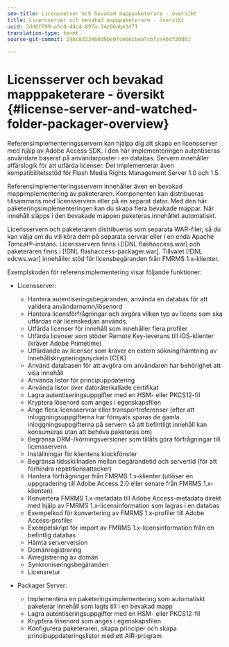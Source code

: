 ```yaml
---
seo-title: Licensserver och bevakad mapppaketerare - översikt
title: Licensserver och bevakad mapppaketerare - översikt
uuid: 3dd6f699-a5c0-44c4-897a-34e06abe3d71
translation-type: tm+mt
source-git-commit: 29bc8323460d9be0fce66cbea7c6fce46df20d61

---
```



# Licensserver och bevakad mapppaketerare - översikt {#license-server-and-watched-folder-packager-overview}

Referensimplementeringsservern kan hjälpa dig att skapa en licensserver med hjälp av Adobe Access SDK. I den här implementeringen autentiseras användare baserat på användarposter i en databas. Servern innehåller affärslogik för att utfärda licenser. Det implementerar även kompatibilitetsstöd för Flash Media Rights Management Server 1.0 och 1.5.

Referensimplementeringsservern innehåller även en bevakad mappimplementering av paketeraren. Komponenten kan distribueras tillsammans med licensservern eller på en separat dator. Med den här paketeringsimplementeringen kan du skapa flera bevakade mappar. När innehåll släpps i den bevakade mappen paketeras innehållet automatiskt.

Licensservern och paketeraren distribueras som separata WAR-filer, så du kan välja om du vill köra dem på separata servrar eller i en enda Apache Tomcat®-instans. Licensservern finns i [!DNL flashaccess.war] och paketeraren finns i [!DNL flashaccess-packager.war]. Tillvalet [!DNL edcws.war] innehåller stöd för licensbegäranden från FMRMS 1.x-klienter.

Exemplskoden för referensimplementering visar följande funktioner:

* Licensserver:

   * Hantera autentiseringsbegäranden, använda en databas för att validera användarnamn/lösenord
   * Hantera licensförfrågningar och avgöra vilken typ av licens som ska utfärdas när licenskedjan används.
   * Utfärda licenser för innehåll som innehåller flera profiler
   * Utfärda licenser som stöder Remote Key-leverans till iOS-klienter (kräver Adobe Primetime)
   * Utfärdande av licenser som kräver en extern sökning/hämtning av innehållskrypteringsnyckeln (CEK)
   * Använd databasen för att avgöra om användaren har behörighet att visa innehåll
   * Använda listor för principuppdatering
   * Använda listor över datoråterkallade certifikat
   * Lagra autentiseringsuppgifter med en HSM- eller PKCS12-fil
   * Kryptera lösenord som anges i egenskapsfilen
   * Ange flera licensservrar eller transportreferenser (efter att inloggningsuppgifterna har förnyats sparas de gamla inloggningsuppgifterna på servern så att befintligt innehåll kan konsumeras utan att behöva paketeras om)
   * Begränsa DRM-/körningsversioner som tillåts göra förfrågningar till licensservern
   * Inställningar för klientens klockfönster
   * Begränsa tidsskillnaden mellan begärandetid och servertid (för att förhindra repetitionsattacker)
   * Hantera förfrågningar från FMRMS 1.x-klienter (utlöser en uppgradering till Adobe Access 2.0 eller senare från FMRMS 1.x-klienten)
   * Konvertera FMRMS 1.x-metadata till Adobe Access-metadata direkt med hjälp av FMRMS 1.x-licensinformation som lagras i en databas
   * Exempelkod för konvertering av FMRMS 1.x-profiler till Adobe Access-profiler
   * Exempelskript för import av FMRMS 1.x-licensinformation från en befintlig databas
   * Hämta serverversion
   * Domänregistrering
   * Avregistrering av domän
   * Synkroniseringsbegäranden
   * Licensretur

* Packager Server:

   * Implementera en paketeringsimplementering som automatiskt paketerar innehåll som lagts till i en bevakad mapp
   * Lagra autentiseringsuppgifter med en HSM- eller PKCS12-fil
   * Kryptera lösenord som anges i egenskapsfilen
   * Konfigurera paketeraren, skapa principer och skapa principuppdateringslistor med ett AIR-program

